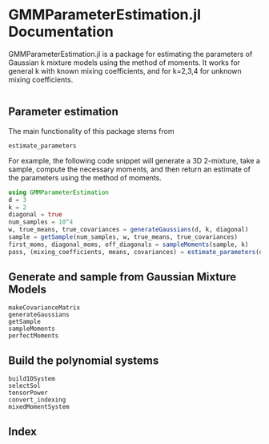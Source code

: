 # GMMParameterEstimation.jl Documentation

GMMParameterEstimation.jl is a package for estimating the parameters of Gaussian k mixture models using the method of moments. It works for general k with known mixing coefficients, and for k=2,3,4 for unknown mixing coefficients.

```@contents
```

## Parameter estimation

The main functionality of this package stems from 

```@docs
estimate_parameters
```

For example, the following code snippet will generate a 3D 2-mixture, take a sample, compute the necessary moments, and then return an estimate of the parameters using the method of moments.

```julia
using GMMParameterEstimation
d = 3
k = 2
diagonal = true
num_samples = 10^4
w, true_means, true_covariances = generateGaussians(d, k, diagonal)
sample = getSample(num_samples, w, true_means, true_covariances)
first_moms, diagonal_moms, off_diagonals = sampleMoments(sample, k)
pass, (mixing_coefficients, means, covariances) = estimate_parameters(d, k, first_moms, diagonal_moms, off_diagonals, diagonal)
```

## Generate and sample from Gaussian Mixture Models

```@docs
makeCovarianceMatrix
generateGaussians
getSample
sampleMoments
perfectMoments
```

## Build the polynomial systems

```@docs
build1DSystem
selectSol
tensorPower
convert_indexing
mixedMomentSystem
```

## Index

```@index
```

